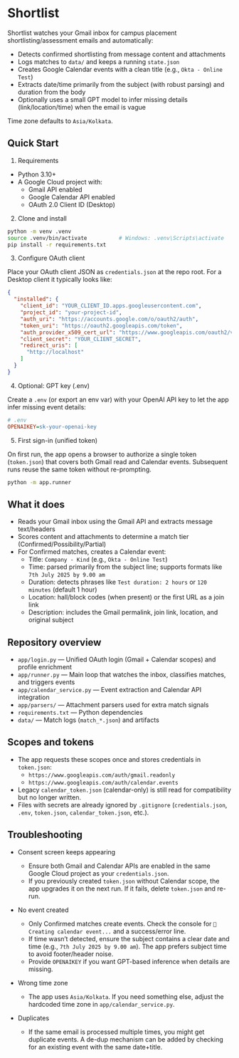 # Shortlist

Shortlist watches your Gmail inbox for campus placement shortlisting/assessment emails and automatically:

- Detects confirmed shortlisting from message content and attachments
- Logs matches to `data/` and keeps a running `state.json`
- Creates Google Calendar events with a clean title (e.g., `Okta - Online Test`)
- Extracts date/time primarily from the subject (with robust parsing) and duration from the body
- Optionally uses a small GPT model to infer missing details (link/location/time) when the email is vague

Time zone defaults to `Asia/Kolkata`.


## Quick Start

1) Requirements

- Python 3.10+
- A Google Cloud project with:
  - Gmail API enabled
  - Google Calendar API enabled
  - OAuth 2.0 Client ID (Desktop)

2) Clone and install

```bash
python -m venv .venv
source .venv/bin/activate          # Windows: .venv\Scripts\activate
pip install -r requirements.txt
```

3) Configure OAuth client

Place your OAuth client JSON as `credentials.json` at the repo root. For a Desktop client it typically looks like:

```json
{
  "installed": {
    "client_id": "YOUR_CLIENT_ID.apps.googleusercontent.com",
    "project_id": "your-project-id",
    "auth_uri": "https://accounts.google.com/o/oauth2/auth",
    "token_uri": "https://oauth2.googleapis.com/token",
    "auth_provider_x509_cert_url": "https://www.googleapis.com/oauth2/v1/certs",
    "client_secret": "YOUR_CLIENT_SECRET",
    "redirect_uris": [
      "http://localhost"
    ]
  }
}
```

4) Optional: GPT key (.env)

Create a `.env` (or export an env var) with your OpenAI API key to let the app infer missing event details:

```ini
# .env
OPENAIKEY=sk-your-openai-key
```

5) First sign-in (unified token)

On first run, the app opens a browser to authorize a single token (`token.json`) that covers both Gmail read and Calendar events. Subsequent runs reuse the same token without re-prompting.

```bash
python -m app.runner
```


## What it does

- Reads your Gmail inbox using the Gmail API and extracts message text/headers
- Scores content and attachments to determine a match tier (Confirmed/Possibility/Partial)
- For Confirmed matches, creates a Calendar event:
  - Title: `Company - Kind` (e.g., `Okta - Online Test`)
  - Time: parsed primarily from the subject line; supports formats like `7th July 2025 by 9.00 am`
  - Duration: detects phrases like `Test duration: 2 hours` or `120 minutes` (default 1 hour)
  - Location: hall/block codes (when present) or the first URL as a join link
  - Description: includes the Gmail permalink, join link, location, and original subject


## Repository overview

- `app/login.py` — Unified OAuth login (Gmail + Calendar scopes) and profile enrichment
- `app/runner.py` — Main loop that watches the inbox, classifies matches, and triggers events
- `app/calendar_service.py` — Event extraction and Calendar API integration
- `app/parsers/` — Attachment parsers used for extra match signals
- `requirements.txt` — Python dependencies
- `data/` — Match logs (`match_*.json`) and artifacts


## Scopes and tokens

- The app requests these scopes once and stores credentials in `token.json`:
  - `https://www.googleapis.com/auth/gmail.readonly`
  - `https://www.googleapis.com/auth/calendar.events`
- Legacy `calendar_token.json` (calendar-only) is still read for compatibility but no longer written.
- Files with secrets are already ignored by `.gitignore` (`credentials.json`, `.env`, `token.json`, `calendar_token.json`, etc.).


## Troubleshooting

- Consent screen keeps appearing
  - Ensure both Gmail and Calendar APIs are enabled in the same Google Cloud project as your `credentials.json`.
  - If you previously created `token.json` without Calendar scope, the app upgrades it on the next run. If it fails, delete `token.json` and re-run.

- No event created
  - Only Confirmed matches create events. Check the console for `📅 Creating calendar event...` and a success/error line.
  - If time wasn’t detected, ensure the subject contains a clear date and time (e.g., `7th July 2025 by 9.00 am`). The app prefers subject time to avoid footer/header noise.
  - Provide `OPENAIKEY` if you want GPT-based inference when details are missing.

- Wrong time zone
  - The app uses `Asia/Kolkata`. If you need something else, adjust the hardcoded time zone in `app/calendar_service.py`.

- Duplicates
  - If the same email is processed multiple times, you might get duplicate events. A de-dup mechanism can be added by checking for an existing event with the same date+title.


